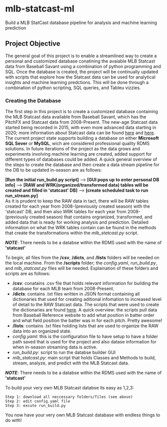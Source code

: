 # mlb-statcast-ml
Build a MLB StatCast database pipeline for analysis and machine learning prediction

## **Project Objective**
The general goal of this project is to enable a streamlined way to create a personal and customized database conatining the avaiable MLB Statcast data from 
Baseball Savant using a combination of python programming and SQL. Once the database is created, the project will be continually updated with 
scripts that explore how the Statcast data can be used for analytical insights and machine learning predctions. This will be done through a combination of python scripting, SQL queries, and Tableu vizzies. 


### Creating the Database
The first step in this project is to create a customized database containing the MLB Statcast data available from Baseball Savant, which has the PitchFX and Statcast data from 2008-Present. The new-age Statcast data started being recorded in 2015, with even more advanced data starting in 2020; more information about Statcast data can be found [here](http://m.mlb.com/glossary/statcast/#:~:text=Statcast%20is%20a%20state%2Dof,never%20possible%20in%20the%20past.&text=The%20Hawk%2DEye%20Statcast%20system,pitch%2C%20hit%20and%20player%20tracking.) and [here](https://en.wikipedia.org/wiki/Statcast).      
The current project state supports building a database on either **Microsoft SQL Sever** or **MySQL**, wich are considered professional quality RDMS solutions. In future iterations of the project as the data grows and experiments involving machine learning are created, added support for different types of databases could be added. A quick general overview of the steps to create the database and then create a data stream pipeline for the DB to be updated in-season are as follows:  

**[Run the initial run_build.py script]** --> **[GUI pops up to enter personal DB info]** --> **[RAW and WRK(organized/transformed data) tables will be created and filled in 'statcast' DB]** --> **[create scheduled task to run run_stream.py]**  
As it is prudent to keep the RAW data in tact, there will be RAW tables created for each year from 2008-(previously created season) with the 'statcast' DB, and then also WRK tables for each year from 2008-(previously created season) that contains orgranized, transformed, and added data that is ready for working analysis and prediction. Detailed information on what the WRK tables contain can be found in the methods that create the transformations within the *mlb_statcast.py* script. 

**_NOTE_**: There needs to be a databse within the RDMS used with the name of **'statcast'**

To begin, all files from the **/csv**, **/dicts**, and **/lists** folders will be needed on the local machine. From the **/scripts** folder; the *config.yaml*, *run_build.py*, and *mlb_statcast.py* files will be needed. Explaination of these folders and scripts are as follows:  
- **/csv**: conatains .csv file that holds relevant information for building the database for each MLB team from 2008-Present.
- **/dicts**: contains .txt files written in JSON format containing all dictionaries that used for creating aditional infomation to increased level of detail to the RAW Statcast data. The scripts that were used to create the dictionaries are found [here](https://github.com/benjaminmielke/mlb-statcast-ml/blob/main/scripts/create_bop_pos_dcts.py). A quick overview: the scripts pull data from Baseball Reference website to add what position in batter order and what field position the batter was in for each pitch. Pretty awesome!
- **/lists**: contains .txt files holding lists that are used to organize the RAW data into an organized state. 
- *config.yaml*: this is the configuration file to have setup to have a folder path saved that is used for the project and also datase information for when in-season streaming data is active. 
- *run_build.py*: script to run the databse builder GUI
- *mlb_statcast.py*: main script that holds Classes and Methods to build, stream, analyze, and predict with the MLB Statcast data. 

**_NOTE_**: There needs to be a databse within the RDMS used with the name of **'statcast'**

To build your very own MLB Statcast databse its easy as 1,2,3:  
    
    Step 1: download all neccessary folders/files (see above)
    Step 2: edit config.yaml file
    Step 3: excute run_build.py
    
You now have your very own MLB Statcast database with endless things to do with!
